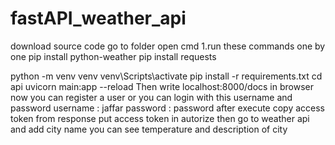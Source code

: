 # fastAPI_weather_api
download source code 
go to folder
open cmd
1.run these commands one by one
pip install python-weather
pip install requests

python -m venv venv
venv\Scripts\activate
pip install -r requirements.txt
cd api
uvicorn main:app --reload
Then
write localhost:8000/docs in browser
now 
you can register a user 
or
you can login with this username and password
username : jaffar
password : password
after execute
copy access token from response 
put access token in autorize
then 
go to weather api and add city name 
you can see temperature and description of city
